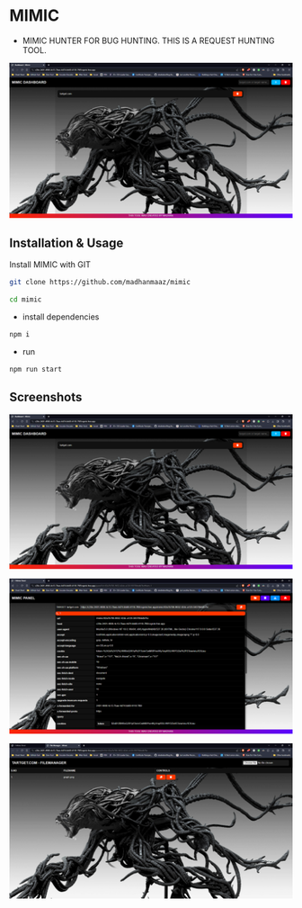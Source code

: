 
# MIMIC

- MIMIC HUNTER FOR BUG HUNTING. THIS IS A REQUEST HUNTING TOOL.
  
![App Screenshot](./scr/scr-1.png)


## Installation & Usage

Install MIMIC with GIT

```bash
git clone https://github.com/madhanmaaz/mimic
```
```bash
cd mimic
```
- install dependencies
```bash
npm i
```
- run
```bash
npm run start
```
## Screenshots

![App Screenshot](./scr/scr-1.png)

![App Screenshot](./scr/scr-2.png)

![App Screenshot](./scr/scr-3.png)
